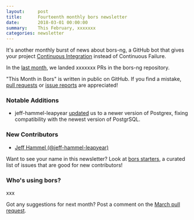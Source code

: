 ```yaml
---
layout:     post
title:      Fourteenth monthly bors newsletter
date:       2018-03-01 00:00:00
summary:    This February, xxxxxxx
categories: newsletter
---
```


It's another monthly burst of news about bors-ng,
a GitHub bot that gives your project [Continuous Integration][tweet] instead of Continuous Failure.

[tweet]: https://twitter.com/hynek/status/955006003623464961 "Twitter thread"

In the [last month](https://github.com/bors-ng/bors-ng/pulls?utf8=%E2%9C%93&q=is%3Apr%20is%3Aclosed%20closed%3A2018-02-01..2018-02-28),
we landed xxxxxxx PRs in the bors-ng repository.

"This Month in Bors" is written in public on GitHub.
If you find a mistake, [pull requests] or [issue reports] are appreciated!

[pull requests]: https://github.com/bors-ng/bors-ng.github.io/pulls
[issue reports]: https://github.com/bors-ng/bors-ng.github.io/issues


### Notable Additions

* jeff-hammel-leapyear [updated](https://github.com/bors-ng/bors-ng/pull/348) us to a newer version of Postgrex, fixing compatibility with the newest version of PostgrSQL.


### New Contributors

* [Jeff Hammel (@jeff-hammel-leapyear)](https://github.com/jeff-hammel-leapyear)

Want to see your name in this newsletter? Look at [bors starters](https://bors.tech/starters/), a curated list of issues that are good for new contributors!


### Who's using bors?

xxx

Got any suggestions for next month?
Post a comment on the [March pull request](https://github.com/bors-ng/bors-ng.github.io/pull/33).
